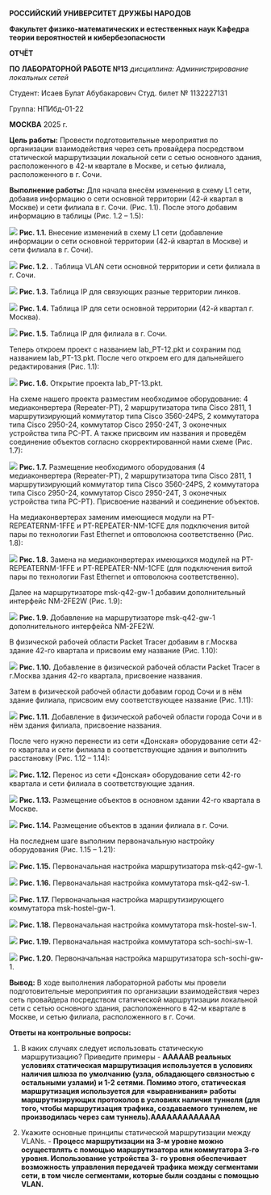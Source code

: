 ﻿**РОССИЙСКИЙ УНИВЕРСИТЕТ ДРУЖБЫ НАРОДОВ** 

**Факультет физико-математических и естественных наук Кафедра теории вероятностей и кибербезопасности** 

**ОТЧЁТ** 

**ПО ЛАБОРАТОРНОЙ РАБОТЕ №13** 
*дисциплина: Администрирование локальных сетей* 

Студент: Исаев Булат Абубакарович Студ. билет № 1132227131 

Группа: НПИбд-01-22

**МОСКВА** 2025 г.

**Цель работы:** 
Провести подготовительные мероприятия по организации взаимодействия через сеть провайдера посредством статической маршрутизации локальной сети с сетью основного здания, расположенного в 42-м квартале в Москве, и сетью филиала, расположенного в г. Сочи.


**Выполнение работы:** 
Для начала внесём изменения в схему L1 сети, добавив информацию о сети основной территории (42-й квартал в Москве) и сети филиала в г. Сочи. (Рис. 1.1). После этого добавим информацию в таблицы (Рис. 1.2 – 1.5):


![](Images/1.png)
**Рис. 1.1.** Внесение изменений в схему L1 сети (добавление информации о сети основной территории (42-й квартал в Москве) и сети филиала в г. Сочи).


![](Images/2.png)
**Рис. 1.2.** . Таблица VLAN сети основной территории и сети филиала в г. Сочи.


![](Images/3.png)
**Рис. 1.3.** Таблица IP для связующих разные территории линков.


![](Images/4.png)
**Рис. 1.4.** Таблица IP для сети основной территории (42-й квартал г. Москва).


![](Images/5.png)
**Рис. 1.5.** Таблица IP для филиала в г. Сочи.


Теперь откроем проект с названием lab_PT-12.pkt и сохраним под названием lab_PT-13.pkt. После чего откроем его для дальнейшего редактирования (Рис. 1.1):


![](Images/6.png)
**Рис. 1.6.** Открытие проекта lab_PT-13.pkt. 


На схеме нашего проекта разместим необходимое оборудование: 4 медиаконвертера (Repeater-PT), 2 маршрутизатора типа Cisco 2811, 1 маршрутизирующий коммутатор типа Cisco 3560-24PS, 2 коммутатора типа Cisco 2950-24, коммутатор Cisco 2950-24T, 3 оконечных устройства типа PC-PT. А также присвоим им названия и проведём соединение объектов согласно скорректированной нами схеме (Рис. 1.7):


![](Images/7.png)
**Рис. 1.7.** Размещение необходимого оборудования (4 медиаконвертера (Repeater-PT), 2 маршрутизатора типа Cisco 2811, 1 маршрутизирующий коммутатор типа Cisco 3560-24PS, 2 коммутатора типа Cisco 2950-24, коммутатор Cisco 2950-24T, 3 оконечных устройства типа PC-PT). Присвоение названий и соединение объектов.


На медиаконвертерах заменим имеющиеся модули на PT-REPEATERNM-1FFE и PT-REPEATER-NM-1CFE для подключения витой пары по технологии Fast Ethernet и оптоволокна соответственно (Рис. 1.8):


![](Images/8.png)
**Рис. 1.8.** Замена на медиаконвертерах имеющихся модулей на PT-REPEATERNM-1FFE и PT-REPEATER-NM-1CFE (для подключения витой пары по технологии Fast Ethernet и оптоволокна соответственно).


Далее на маршрутизаторе msk-q42-gw-1 добавим дополнительный интерфейс NM-2FE2W (Рис. 1.9): 


![](Images/9.png)
**Рис. 1.9.** Добавление на маршрутизаторе msk-q42-gw-1 дополнительного интерфейса NM-2FE2W. 


В физической рабочей области Packet Tracer добавим в г.Москва здание 42-го квартала и присвоим ему название (Рис. 1.10): 


![](Images/10.png)
**Рис. 1.10.** Добавление в физической рабочей области Packet Tracer в г.Москва здания 42-го квартала, присвоение названия.


Затем в физической рабочей области добавим город Сочи и в нём здание филиала, присвоим ему соответствующее название (Рис. 1.11): 


![](Images/11.png)
**Рис. 1.11.** Добавление в физической рабочей области города Сочи и в нём здания филиала, присвоение названия.


После чего нужно перенести из сети «Донская» оборудование сети 42-го квартала и сети филиала в соответствующие здания и выполнить расстановку (Рис. 1.12 – 1.14): 


![](Images/12.png)
**Рис. 1.12.** Перенос из сети «Донская» оборудование сети 42-го квартала и сети филиала в соответствующие здания.


![](Images/13.png)
**Рис. 1.13.** Размещение объектов в основном здании 42-го квартала в Москве.


![](Images/14.png)
**Рис. 1.14.** Размещение объектов в здании филиала в г. Сочи.


На последнем шаге выполним первоначальную настройку оборудования (Рис. 1.15 – 1.21): 


![](Images/15.png)
**Рис. 1.15.** Первоначальная настройка маршрутизатора msk-q42-gw-1.


![](Images/16.png)
**Рис. 1.16.** Первоначальная настройка коммутатора msk-q42-sw-1.


![](Images/17.png)
**Рис. 1.17.** Первоначальная настройка маршрутизирующего коммутатора msk-hostel-gw-1.


![](Images/18.png)
**Рис. 1.18.** Первоначальная настройка коммутатора msk-hostel-sw-1.


![](Images/19.png)
**Рис. 1.19.** Первоначальная настройка коммутатора sch-sochi-sw-1.


![](Images/20.png)
**Рис. 1.20.** Первоначальная настройка маршрутизатора sch-sochi-gw-1.


**Вывод:** 
В ходе выполнения лабораторной работы мы провели подготовительные мероприятия по организации взаимодействия через сеть провайдера посредством статической маршрутизации локальной сети с сетью основного здания, расположенного в 42-м квартале в Москве, и сетью филиала, расположенного в г. Сочи.


**Ответы на контрольные вопросы:** 

1. В каких случаях следует использовать статическую маршрутизацию? Приведите примеры - **AAAAAВ реальных условиях статическая маршрутизация используется в условиях наличия шлюза по умолчанию (узла, обладающего связностью с остальными узлами) и 1-2 сетями. Помимо этого, статическая маршрутизация используется для «выравнивания» работы маршрутизирующих протоколов в условиях наличия туннеля (для того, чтобы маршрутизация трафика, создаваемого туннелем, не производилась через сам туннель).AAAAAAAAAAAAA**

2. Укажите основные принципы статической маршрутизации между VLANs. - **Процесс маршрутизации на 3-м уровне можно осуществлять с помощью маршрутизатора или коммутатора 3-го уровня. Использование устройства 3- го уровня обеспечивает возможность управления передачей трафика между сегментами сети, в том числе сегментами, которые были созданы с помощью VLAN.**
